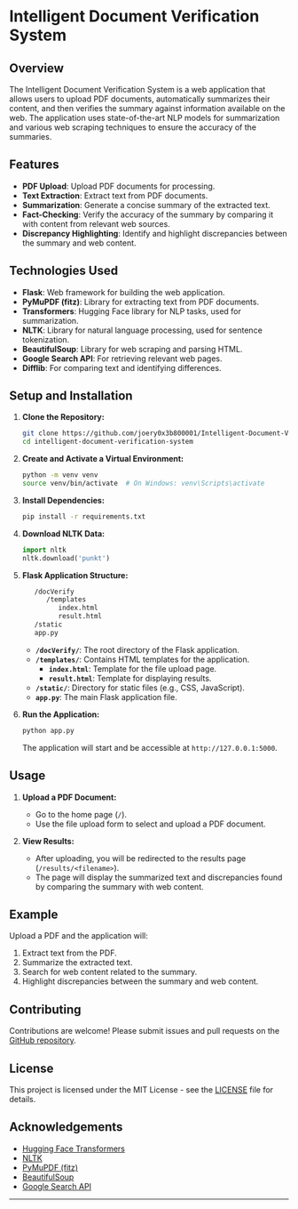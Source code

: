 # Intelligent Document Verification System

## Overview

The Intelligent Document Verification System is a web application that allows users to upload PDF documents, automatically summarizes their content, and then verifies the summary against information available on the web. The application uses state-of-the-art NLP models for summarization and various web scraping techniques to ensure the accuracy of the summaries.

## Features

- **PDF Upload**: Upload PDF documents for processing.
- **Text Extraction**: Extract text from PDF documents.
- **Summarization**: Generate a concise summary of the extracted text.
- **Fact-Checking**: Verify the accuracy of the summary by comparing it with content from relevant web sources.
- **Discrepancy Highlighting**: Identify and highlight discrepancies between the summary and web content.

## Technologies Used

- **Flask**: Web framework for building the web application.
- **PyMuPDF (fitz)**: Library for extracting text from PDF documents.
- **Transformers**: Hugging Face library for NLP tasks, used for summarization.
- **NLTK**: Library for natural language processing, used for sentence tokenization.
- **BeautifulSoup**: Library for web scraping and parsing HTML.
- **Google Search API**: For retrieving relevant web pages.
- **Difflib**: For comparing text and identifying differences.

## Setup and Installation

1. **Clone the Repository:**
   ```bash
   git clone https://github.com/joery0x3b800001/Intelligent-Document-Verification-System.git
   cd intelligent-document-verification-system
   ```

2. **Create and Activate a Virtual Environment:**
   ```bash
   python -m venv venv
   source venv/bin/activate  # On Windows: venv\Scripts\activate
   ```

3. **Install Dependencies:**
   ```bash
   pip install -r requirements.txt
   ```

4. **Download NLTK Data:**
   ```python
   import nltk
   nltk.download('punkt')
   ```

5. **Flask Application Structure:**

   ```bash
      /docVerify
         /templates
            index.html
            result.html
      /static
      app.py
   ```

   - **`/docVerify/`**: The root directory of the Flask application.
   - **`/templates/`**: Contains HTML templates for the application.
      - **`index.html`**: Template for the file upload page.
      - **`result.html`**: Template for displaying results.
   - **`/static/`**: Directory for static files (e.g., CSS, JavaScript).
   - **`app.py`**: The main Flask application file.

6. **Run the Application:**
   ```bash
   python app.py
   ```
   The application will start and be accessible at `http://127.0.0.1:5000`.

## Usage

1. **Upload a PDF Document:**
   - Go to the home page (`/`).
   - Use the file upload form to select and upload a PDF document.

2. **View Results:**
   - After uploading, you will be redirected to the results page (`/results/<filename>`).
   - The page will display the summarized text and discrepancies found by comparing the summary with web content.

## Example

Upload a PDF and the application will:
1. Extract text from the PDF.
2. Summarize the extracted text.
3. Search for web content related to the summary.
4. Highlight discrepancies between the summary and web content.

## Contributing

Contributions are welcome! Please submit issues and pull requests on the [GitHub repository](https://github.com/joery0x3b800001/Intelligent-Document-Verification-System.git).

## License

This project is licensed under the MIT License - see the [LICENSE](./LICENSE.md) file for details.

## Acknowledgements

- [Hugging Face Transformers](https://huggingface.co/transformers/)
- [NLTK](https://www.nltk.org/)
- [PyMuPDF (fitz)](https://pymupdf.readthedocs.io/)
- [BeautifulSoup](https://www.crummy.com/software/BeautifulSoup/)
- [Google Search API](https://pypi.org/project/googlesearch-python/)

---